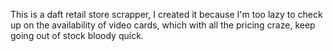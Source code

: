 This is a daft retail store scrapper, I created it because I'm too lazy to check up on the availability of video cards, which with all the pricing craze, keep going out of stock bloody quick.